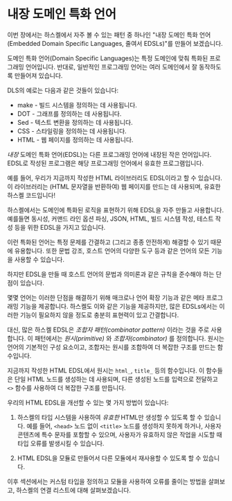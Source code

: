# 내장 도메인 특화 언어

이번 장에서는 하스켈에서 자주 볼 수 있는 패턴 중 하나인 "내장 도메인 특화 언어(Embedded Domain Specific Languages, 줄여서 EDSLs)"를 만들어 보겠습니다.

도메인 특화 언어(Domain Specific Languages)는 특정 도메인에 맞춰 특화된 프로그래밍 언어입니다.
반대로, 일반적인 프로그래밍 언어는 여러 도메인에서 잘 동작하도록 만들어져 있습니다.

DLS의 예로는 다음과 같은 것들이 있습니다:

- make - 빌드 시스템을 정의하는 데 사용됩니다.
- DOT - 그래프를 정의하는 데 사용됩니다.
- Sed - 텍스트 변환을 정의하는 데 사용됩니다.
- CSS - 스타일링을 정의하는 데 사용됩니다.
- HTML - 웹 페이지를 정의하는 데 사용됩니다.

*내장* 도메인 특화 언어(EDSL)는 다른 프로그래밍 언어에 내장된 작은 언어입니다.
EDSL로 작성된 프로그램은 해당 프로그래밍 언어에서 유효한 프로그램입니다.

예를 들어, 우리가 지금까지 작성한 HTML 라이브러리도 EDSL이라고 할 수 있습니다.
이 라이브러리는 (HTML 문자열을 반환하여) 웹 페이지를 만드는 데 사용되며, 유효한 하스켈 코드입니다!

하스켈에서는 도메인에 특화된 로직을 표현하기 위해 EDSL을 자주 만들고 사용합니다.
예를들면 동시성, 커맨드 라인 옵션 파싱, JSON, HTML, 빌드 시스템 작성, 테스트 작성 등을 위한 EDSL을 가지고 있습니다.

이런 특화된 언어는 특정 문제를 간결하고 (그리고 종종 안전하게) 해결할 수 있기 때문에 유용합니다.
또한 문법 강조, 호스트 언어의 다양한 도구 등과 같은 언어의 모든 기능을 사용할 수 있습니다.

하지만 EDSL을 만들 때 호스트 언어의 문법과 의미론과 같은 규칙을 준수해야 하는 단점이 있습니다.

몇몇 언어는 이러한 단점을 해결하기 위해 매크로나 언어 확장 기능과 같은 메타 프로그래밍 기능을 제공합니다.
하스켈도 이와 같은 기능을 제공하지만, 많은 EDSLs에서는 이러한 기능이 필요하지 않을 정도로 충분히 표현력이 있고 간결합니다.

대신, 많은 하스켈 EDSL은 _조합자 패턴(combinator pattern)_ 이라는 것을 주로 사용합니다.
이 패턴에서는 *원시(primitive)* 와 *조합자(combinator)* 를 정의합니다.
원시는 언어의 기본적인 구성 요소이고, 조합자는 원시를 조합하여 더 복잡한 구조를 만드는 함수입니다.

지금까지 작성한 HTML EDSL에서 원시는 `html_`, `title_` 등의 함수입니다.
이 함수들은 단일 HTML 노드를 생성하는 데 사용되며, 다른 생성된 노드를 입력으로 전달하고
`<>` 함수를 사용하여 더 복잡한 구조를 만듭니다.

우리의 HTML EDSL을 개선할 수 있는 몇 가지 방법이 있습니다:

1. 하스켈의 타입 시스템을 사용하여 *유효한* HTML만 생성할 수 있도록 할 수 있습니다.
   예를 들어, `<head>` 노드 없이 `<title>` 노드를 생성하지 못하게 하거나,
   사용자 콘텐츠에 특수 문자를 포함할 수 있으며,
   사용자가 유효하지 않은 작업을 시도할 때 타입 오류를 발생시킬 수 있습니다.

2. HTML EDSL을 모듈로 만들어서 다른 모듈에서 재사용할 수 있도록 할 수 있습니다.

이후 섹션에서는 커스텀 타입을 정의하고 모듈을 사용하여 오류를 줄이는 방법을 살펴보고, 하스켈의 연결 리스트에 대해 살펴보겠습니다.

